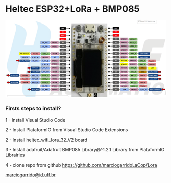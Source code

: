 # Heltec ESP32+LoRa + BMP085

![Screenshot](Pinout.png)
### Firsts steps to install? ###

1 - Install Visual Studio Code

2 - Install PlataformIO from Visual Studio Code Extensions

2 - Install heltec_wifi_lora_32_V2 board

3 - Install adafruit/Adafruit BMP085 Library@^1.2.1 Library from PlataformIO Librairies

4 - clone repo from github https://github.com/marciogarridoLaCop/Lora


marciogarrido@id.uff.br